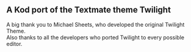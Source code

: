 ## A Kod port of the Textmate theme Twilight

A big thank you to Michael Sheets, who developed the original Twilight Theme.  
Also thanks to all the developers who ported Twilight to every possible editor.

